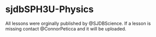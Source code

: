 sjdbSPH3U-Physics
==================
All lessons were orginally published by @SJDBScience.
If a lesson is missing contact @ConnorPeticca and it will be uploaded.
